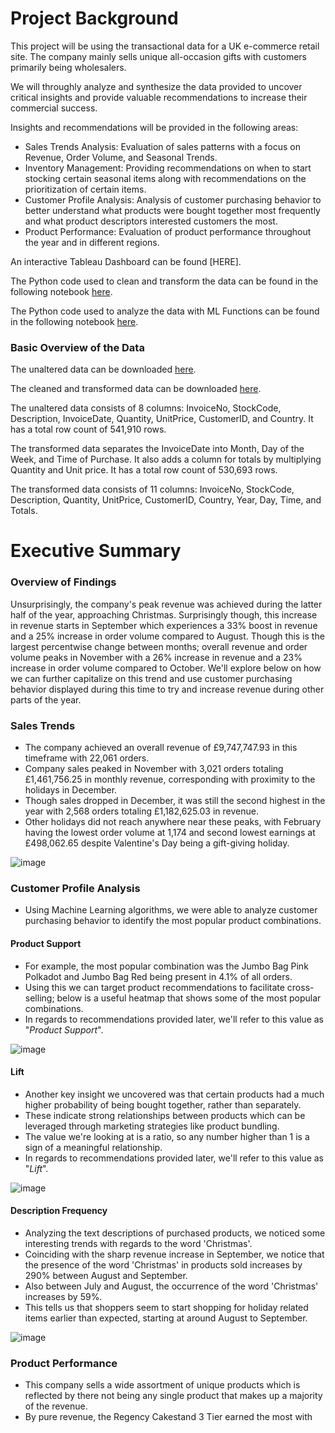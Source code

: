 # Project Background
This project will be using the transactional data for a UK e-commerce retail site. The company mainly sells unique all-occasion gifts with customers primarily being wholesalers.

We will throughly analyze and synthesize the data provided to uncover critical insights and provide valuable recommendations to increase their commercial success.

Insights and recommendations will be provided in the following areas: 
* Sales Trends Analysis: Evaluation of sales patterns with a focus on Revenue, Order Volume, and Seasonal Trends.
* Inventory Management: Providing recommendations on when to start stocking certain seasonal items along with recommendations on the prioritization of certain items.
* Customer Profile Analysis: Analysis of customer purchasing behavior to better understand what products were bought together most frequently and what product descriptors interested customers the most.
* Product Performance: Evaluation of product performance throughout the year and in different regions.

An interactive Tableau Dashboard can be found [HERE].

The Python code used to clean and transform the data can be found in the following notebook [here](Ecommerce_UK_Cleaning.ipynb).

The Python code used to analyze the data with ML Functions can be found in the following notebook [here](Ecommerce_uk_MLFunctions.ipynb).

### Basic Overview of the Data

The unaltered data can be downloaded [here](ecommerceUK_RAW.rar).

The cleaned and transformed data can be downloaded [here](ecommerceUK_CLEANED.rar).

The unaltered data consists of 8 columns: InvoiceNo, StockCode, Description, InvoiceDate, Quantity, UnitPrice, CustomerID, and Country. It has a total row count of 541,910 rows.

The transformed data separates the InvoiceDate into Month, Day of the Week, and Time of Purchase. It also adds a column for totals by multiplying Quantity and Unit price. It has a total row count of 530,693 rows.

The transformed data consists of 11 columns: InvoiceNo, StockCode, Description, Quantity, UnitPrice, CustomerID, Country, Year, Day, Time, and Totals. 

# Executive Summary

### Overview of Findings 
Unsurprisingly, the company's peak revenue was achieved during the latter half of the year, approaching Christmas. Surprisingly though, this increase in revenue starts in September which experiences a 33% boost in revenue and a 25% increase in order volume compared to August. Though this is the largest percentwise change between months; overall revenue and order volume peaks in November with a 26% increase in revenue and a 23% increase in order volume compared to October. We'll explore below on how we can further capitalize on this trend and use customer purchasing behavior displayed during this time to try and increase revenue during other parts of the year.


### Sales Trends
* The company achieved an overall revenue of £9,747,747.93 in this timeframe with 22,061 orders. 
* Company sales peaked in November with 3,021 orders totaling £1,461,756.25 in monthly revenue, corresponding with proximity to the holidays in December.
* Though sales dropped in December, it was still the second highest in the year with 2,568 orders totaling £1,182,625.03 in revenue.
* Other holidays did not reach anywhere near these peaks, with February having the lowest order volume at 1,174 and second lowest earnings at £498,062.65 despite Valentine's Day being a gift-giving holiday.

![image](https://github.com/user-attachments/assets/c9233d9f-ca98-4741-806f-97da756ef955)



### Customer Profile Analysis
* Using Machine Learning algorithms, we were able to analyze customer purchasing behavior to identify the most popular product combinations.
#### Product Support  
* For example, the most popular combination was the Jumbo Bag Pink Polkadot and Jumbo Bag Red being present in 4.1% of all orders.
* Using this we can target product recommendations to facilitate cross-selling; below is a useful heatmap that shows some of the most popular combinations.
* In regards to recommendations provided later, we'll refer to this value as "_Product Support_".

![image](https://github.com/user-attachments/assets/2d5863f4-67db-4145-8337-e465a9c1951d)

  
#### Lift
* Another key insight we uncovered was that certain products had a much higher probability of being bought together, rather than separately.
* These indicate strong relationships between products which can be leveraged through marketing strategies like product bundling.
* The value we're looking at is a ratio, so any number higher than 1 is a sign of a meaningful relationship.
* In regards to recommendations provided later, we'll refer to this value as "_Lift_".

![image](https://github.com/user-attachments/assets/5cf63762-6ebb-4d4b-aa19-8f6427e1fe60)


#### Description Frequency
* Analyzing the text descriptions of purchased products, we noticed some interesting trends with regards to the word 'Christmas'.
* Coinciding with the sharp revenue increase in September, we notice that the presence of the word 'Christmas' in products sold increases by 290% between August and September.
* Also between July and August, the occurrence of the word 'Christmas' increases by 59%.
* This tells us that shoppers seem to start shopping for holiday related items earlier than expected, starting at around August to September.

![image](https://github.com/user-attachments/assets/8203fa2c-9f5d-482f-9d5a-def7e9388604)

### Product Performance
* This company sells a wide assortment of unique products which is reflected by there not being any single product that makes up a majority of the revenue.
* By pure revenue, the Regency Cakestand 3 Tier earned the most with 






